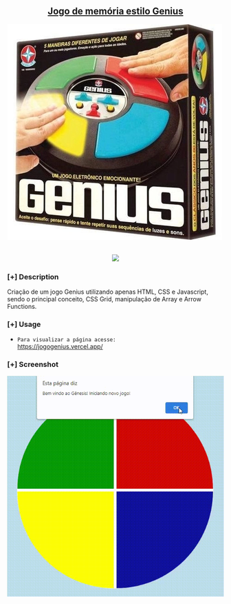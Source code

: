 <h2 align="center"><u>Jogo de memória estilo Genius</u></h2>

![Jogo Genius](./assets/img/genius.jpg)

<p align="center">
<br>
    <img src="https://img.shields.io/badge/Written%20In-HTML CSS JS-blue?style=flat-square">
</p>

### [+] Description
Criação de um jogo Genius utilizando apenas HTML, CSS e Javascript, sendo o principal conceito, CSS Grid, manipulação de Array e Arrow Functions.

### [+] Usage
 - `Para visualizar a página acesse:`<br>
 <a href="https://jogogenius.vercel.app/">https://jogogenius.vercel.app/</a>

### [+] Screenshot
![screenshot](./assets/img/tela.gif)